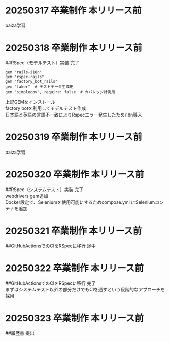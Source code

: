 # 20250317 卒業制作 本リリース前<br>
paiza学習<br>

# 20250318 卒業制作 本リリース前<br>
##RSpec（モデルテスト）実装  完了<br>
```
gem "rails-i18n"
gem "rspec-rails"
gem "factory_bot_rails"
gem "faker"  # テストデータ生成用
gem "simplecov", require: false  # カバレッジ計測用
```
上記GEMをインストール<br>
factory botを利用してモデルテスト作成<br>
日本語と英語の言語不一致によりRspecエラー発生したためi18n導入<br>

# 20250319 卒業制作 本リリース前<br>
paiza学習<br>

# 20250320 卒業制作 本リリース前<br>
##RSpec（システムテスト）実装  完了<br>
webdrivers gem追加<br>
Docker設定で、Seleniumを使用可能にするためcompose.yml にSeleniumコンテナを追加<br>

# 20250321 卒業制作 本リリース前<br>
##GitHubActionsでのCIをRSpecに移行 途中<br>

# 20250322 卒業制作 本リリース前<br>
##GitHubActionsでのCIをRSpecに移行 完了<br>
まずはシステムテスト以外の部分だけでもCIを通すという段階的なアプローチを採用<br>

# 20250323 卒業制作 本リリース前<br>
##履歴書  提出<br>
